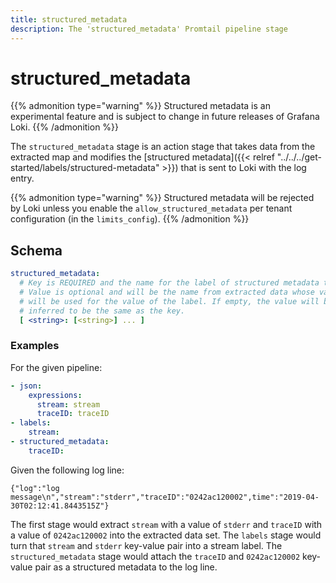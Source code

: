 ```yaml
---
title: structured_metadata
description: The 'structured_metadata' Promtail pipeline stage
---
```


# structured_metadata

{{% admonition type="warning" %}}
Structured metadata is an experimental feature and is subject to change in future releases of Grafana Loki.
{{% /admonition %}}

The `structured_metadata` stage is an action stage that takes data from the extracted map and
modifies the [structured metadata]({{< relref "../../../get-started/labels/structured-metadata" >}}) that is sent to Loki with the log entry.

{{% admonition type="warning" %}}
Structured metadata will be rejected by Loki unless you enable the `allow_structured_metadata` per tenant configuration (in the `limits_config`).
{{% /admonition %}}

## Schema

```yaml
structured_metadata:
  # Key is REQUIRED and the name for the label of structured metadata that will be created.
  # Value is optional and will be the name from extracted data whose value
  # will be used for the value of the label. If empty, the value will be
  # inferred to be the same as the key.
  [ <string>: [<string>] ... ]
```

### Examples

For the given pipeline:

```yaml
- json:
    expressions:
      stream: stream
      traceID: traceID
- labels:
    stream:
- structured_metadata:
    traceID:
```

Given the following log line:

```
{"log":"log message\n","stream":"stderr","traceID":"0242ac120002",time":"2019-04-30T02:12:41.8443515Z"}
```

The first stage would extract `stream` with a value of `stderr` and `traceID` with a value of `0242ac120002` into
the extracted data set. The `labels` stage would turn that `stream` and `stderr` key-value pair into a stream label.
The `structured_metadata` stage would attach the `traceID` and `0242ac120002` key-value pair as a structured metadata to the log line.
